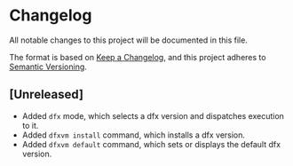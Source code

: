 # Changelog

All notable changes to this project will be documented in this file.

The format is based on [Keep a Changelog](https://keepachangelog.com/en/1.0.0/),
and this project adheres to [Semantic Versioning](https://semver.org/spec/v2.0.0.html).

## [Unreleased]

- Added `dfx` mode, which selects a dfx version and dispatches execution to it.
- Added `dfxvm install` command, which installs a dfx version.
- Added `dfxvm default` command, which sets or displays the default dfx version.
